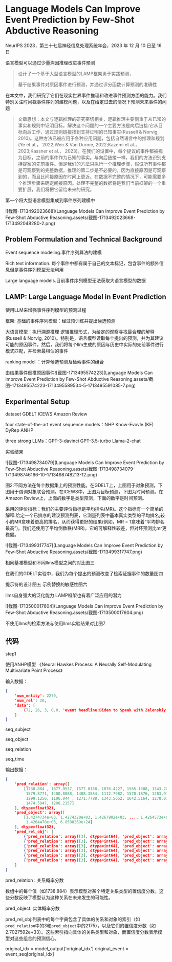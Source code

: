 # Language Models Can Improve Event Prediction by Few-Shot Abductive Reasoning
NeurIPS 2023，第三十七届神经信息处理系统年会，2023 年 12 月 10 日至 16 日

语言模型可以通过少量溯因推理改进事件预测

> 设计了一个基于大型语言模型的LAMP框架勇于实践预测，
>
> 基于结果事件对原因事件进行预测，并通过评分函数计算预测的准确性

在本文中，我们研究了它们在现实世界事件推理和改进事件预测方面的能力。我们特别关注时间戳事件序列的建模问题，以及在给定过去的情况下预测未来事件的问题

> 文章思想：本文与逻辑推理的研究密切相关，逻辑推理主要侧重于从已知的事实和规则中证明目标。解决这个问题的一个主要方法是向后链接:它从目标向后工作，通过规则链接找到支持证明的已知事实(Russell & Norvig, 2010)。这种方法已被应用于各种应用问题，包括自然语言中的推理和规划(Ye et al.， 2022;Weir & Van Durme, 2022;Kazemi et al.， 2023;Kassner et al.， 2023)。在我们的设置中，每个提议的事件都被视为目标，之前的事件作为已知的事实。与向后链接一样，我们的方法识别支持提案的先前事件。但是我们的方法只执行一个推理步骤，假设所有事件都是可观察到的完整数据。推理的第二步是不必要的，因为直接原因是可观察到的，而且比间接原因在时间上更近。在数据不完整的情况下，可能需要多个推理步骤来确定间接原因。处理不完整的数据将是我们当前框架的一个重要扩展，我们将把它留给未来的研究。

第一个将大型语言模型集成到事件序列建模中

![截图-1713492023668](Language Models Can Improve Event Prediction by Few-Shot Abductive Reasoning.assets/截图-1713492023668-1713492048280-2.png)

## Problem Formulation and Technical Background

Event sequence modeling.事件序列算法的建模

Rich text information.  每个事件中都有属于自己的文本标记，包含事件的额外信息但是事件序列模型无法利用

Large language models.目前事件序列模型无法获取大语言模型的数据

## LAMP: Large Language Model in Event Prediction 

使用LLM来增强事件序列模型的预测过程

框架:
基础的事件序列模型：经过预训练并提出候选预测

大语言模型：执行溯源推理 逻辑推理形式，为给定的观察寻找最合理的解释(Russell & Norvig, 2010)。特别是，语言模型读取每个提出的预测，并为其建议可能的原因事件。然后，我们将每个llm生成的原因与历史中实际的先前事件进行模式匹配，并检索最相似的事件

ranking model ：计算候选预测及检索事件的组合

由结果事件倒推原因事件![截图-1713495574223](Language Models Can Improve Event Prediction by Few-Shot Abductive Reasoning.assets/截图-1713495574223-1713495589534-5-1713495591085-7.png)

## Experimental Setup

dataset GDELT ICEWS Amazon Review

four state-of-the-art event sequence models：NHP Know-Evovle (KE) DyRep ANHP

three strong LLMs：GPT-3-davinci GPT-3.5-turbo Llama-2-chat

实验结果

![截图-1713498734079](Language Models Can Improve Event Prediction by Few-Shot Abductive Reasoning.assets/截图-1713498734079-1713498746166-10-1713498748213-12.png)

图2:不同方法在每个数据集上的预测性能。在GDELT上，上图用于对象预测，下图用于谓词对象联合预测。在ICEWS中，上图为目标预测，下图为时间预测。在Amazon Review上，上面的数字是类型预测，下面的数字是时间预测。

采用的评价指标：我们的主要评价指标是平均排名(MR)。这个指标有一个简单的解释:给定一个已排序的建议预测列表，它测量列表中基本真实类型的平均排名;较小的MR意味着更高的排名，从而获得更好的结果(例如，MR = 1意味着“平均排名最高”)。我们还使用了平均倒数秩(MRR)，它的可解释性较差，但对坏预测比mr更稳健。



![截图-1713499317747](Language Models Can Improve Event Prediction by Few-Shot Abductive Reasoning.assets/截图-1713499317747.png)

相同基准模型和不同llms模型之间的对比图三

在我们的GDELT实验中，我们为每个提出的预测改变了检索证据事件的数量图四

提示符的设计图五  示例替换的敏感性图六

llms自身强大的泛化能力 LAMP框架也有着广泛应用的潜力

![截图-1713500017604](Language Models Can Improve Event Prediction by Few-Shot Abductive Reasoning.assets/截图-1713500017604.png)

不使用llms的检索方法与使用llms实验结果对比图7

## 代码

step1

使用ANHP模型 《Neural Hawkes Process: A Neurally Self-Modulating Multivariate Point Process》

输入数据：

```json
{
    'num_entity': 2279,
    'num_rel': 20,
    'data': [
        (72, 26, 3, 0.0, 'event headline:Biden to Speak with Zelenskiy, Says He Warned Putin on Ukraine; event type:CONSULT; event time:2022-01-01; subject name:CANADA; object name:ITALY.')
    ]
}
```

seq_subject

seq_object

seq_relation

seq_time

输出数据：

```json
{
    'pred_relation': array([
        [1738.884 , 1677.9537, 1577.8158, 1876.4227, 1565.1388, 1343.2068,
         1579.8771, 1400.8088, 1408.3884, 1112.7982, 1570.1876, 1283.9198,
         1299.1256, 1106.044 , 1271.7788, 1343.5652, 1642.5164, 1278.0194,
         1474.5947, 1208.2157]
    ], dtype=float32),
    'pred_object': array([
        [1.4274734e+03, 1.4274320e+03, 1.4267902e+03, ..., 1.4264573e+03,
         1.4264470e+03, 6.8588269e+24]
    ], dtype=float32),
    'pred_rel_obj': [
        {'pred_relation': array([3], dtype=int64), 'pred_object': array([2175], dtype=int64), 'pred_score': array([2.7027592e+33], dtype=float32)},
        {'pred_relation': array([3], dtype=int64), 'pred_object': array([516], dtype=int64), 'pred_score': array([1.1979491e+33], dtype=float32)},
        {'pred_relation': array([3], dtype=int64), 'pred_object': array([329], dtype=int64), 'pred_score': array([8.415191e+32], dtype=float32)},
        {'pred_relation': array([3], dtype=int64), 'pred_object': array([525], dtype=int64), 'pred_score': array([5.9117014e+32], dtype=float32)},
        {'pred_relation': array([3], dtype=int64), 'pred_object': array([191], dtype=int64), 'pred_score': array([5.778935e+32], dtype=float32)},
        {'pred_relation': array([3], dtype=int64), 'pred_object': array([222], dtype=int64), 'pred_score': array([5.6909833e+32], dtype=float32)}
    ]
}

```

pred_relation : 关系概率分数

数组中的每个值（如1738.884）表示模型对某个特定关系类型的置信度分数。这些分数反映了模型认为这种关系在未来发生的可能性。

pred_object: 实体概率分数

pred_rel_obj:列表中的每个字典包含了具体的关系和对象的索引（如`pred_relation`中的3和`pred_object`中的2175），以及它们的置信度分数（如2.7027592e+33）。这些索引指向具体的关系类型和对象，而置信度分数表示模型对这些组合的预测信心。

original_idx = model_output['original_idx']
original_event = event_seq[original_idx]
